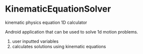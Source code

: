 # KinematicEquationSolver
kinematic physics equation 1D calculator

Android application that can be used to solve 1d motion problems.

1. user inputted variables
2. calculates solutions using kinematic equations
